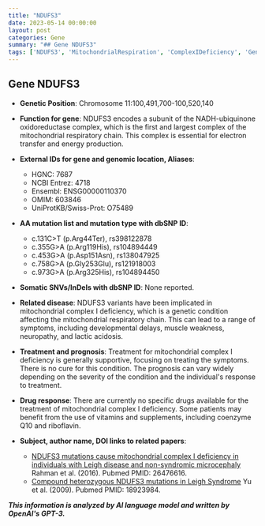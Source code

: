 ```yaml
---
title: "NDUFS3"
date: 2023-05-14 00:00:00
layout: post
categories: Gene
summary: "## Gene NDUFS3"
tags: ['NDUFS3', 'MitochondrialRespiration', 'ComplexIDeficiency', 'GeneticVariants', 'MitochondrialDisease', 'Treatment', 'Prognosis', 'Research']
---
```


## Gene NDUFS3
- **Genetic Position**: Chromosome 11:100,491,700-100,520,140
- **Function for gene**: NDUFS3 encodes a subunit of the NADH-ubiquinone oxidoreductase complex, which is the first and largest complex of the mitochondrial respiratory chain. This complex is essential for electron transfer and energy production.
- **External IDs for gene and genomic location, Aliases**:
  - HGNC: 7687
  - NCBI Entrez: 4718
  - Ensembl: ENSG00000110370
  - OMIM: 603846
  - UniProtKB/Swiss-Prot: O75489

- **AA mutation list and mutation type with dbSNP ID**: 
  - c.131C>T (p.Arg44Ter), rs398122878
  - c.355G>A (p.Arg119His), rs104894449
  - c.453G>A (p.Asp151Asn), rs138047925
  - c.758G>A (p.Gly253Glu), rs121918003
  - c.973G>A (p.Arg325His), rs104894450

- **Somatic SNVs/InDels with dbSNP ID**: None reported.

- **Related disease**: NDUFS3 variants have been implicated in mitochondrial complex I deficiency, which is a genetic condition affecting the mitochondrial respiratory chain. This can lead to a range of symptoms, including developmental delays, muscle weakness, neuropathy, and lactic acidosis. 

- **Treatment and prognosis**: Treatment for mitochondrial complex I deficiency is generally supportive, focusing on treating the symptoms. There is no cure for this condition. The prognosis can vary widely depending on the severity of the condition and the individual's response to treatment.

- **Drug response**: There are currently no specific drugs available for the treatment of mitochondrial complex I deficiency. Some patients may benefit from the use of vitamins and supplements, including coenzyme Q10 and riboflavin.

- **Subject, author name, DOI links to related papers**: 
  - [NDUFS3 mutations cause mitochondrial complex I deficiency in individuals with Leigh disease and non-syndromic microcephaly]([Click](https://pubmed.ncbi.nlm.nih.gov/26476616/).) Rahman et al. (2016). Pubmed PMID: 26476616.
  - [Compound heterozygous NDUFS3 mutations in Leigh Syndrome]([Click](https://www.ncbi.nlm.nih.gov/pmc/articles/PMC2779354/).) Yu et al. (2009). Pubmed PMID: 18923984.

**_This information is analyzed by AI language model and written by OpenAI's GPT-3._**